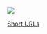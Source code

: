 [![](https://img.shields.io/website?url=https%3A%2F%2Fwww.qoo.monster)](https://www.qoo.monster)

[Short URLs](https://github.com/qoomon/short-urls/blob/main/redirects.yaml)
